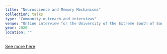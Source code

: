 ```yaml
---
title: "Neuroscience and Memory Mechanisms"
collection: talks
type: "Community outreach and interviews"
venue: "Online interview for the University of the Extreme South of Santa Catarina, Brazil. See more in url, https://bit.ly/entrevistas-palestras"
year: 2020
location: ""
---
```


[See more here](https://bit.ly/entrevistas-palestras)
